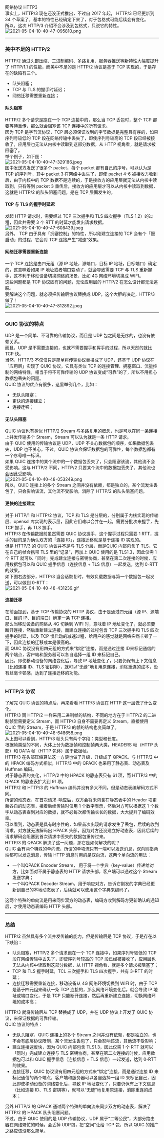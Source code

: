 网络协议 HTTP3<br />事实上，HTTP/3 现在还没正式推出，不过自 2017 年起， HTTP/3 已经更新到 34 个草案了，基本的特性已经确定下来了，对于包格式可能后续会有变化。<br />所以，这次 HTTP/3 介绍不会涉及到包格式，只说它的特性。<br />![2021-05-04-10-40-47-095810.png](https://cdn.nlark.com/yuque/0/2021/png/396745/1620096299174-0c348566-0c92-4459-9ac7-31c3d8791be4.png#clientId=u7f784eef-cdc9-4&from=ui&id=uf028bb16&originHeight=589&originWidth=926&originalType=binary&size=66815&status=done&style=shadow&taskId=u1667ea85-42a6-4ca2-aef2-bf144399637)

---

<a name="UVuFk"></a>
### 美中不足的 HTTP/2
HTTP/2 通过头部压缩、二进制编码、多路复用、服务器推送等新特性大幅度提升了 HTTP/1.1 的性能，而美中不足的是 HTTP/2 协议是基于 TCP 实现的，于是存在的缺陷有三个。

- 队头阻塞；
- TCP 与 TLS 的握手时延迟；
- 网络迁移需要重新连接；
<a name="qO5lg"></a>
#### 队头阻塞
HTTP/2 多个请求是跑在一个 TCP 连接中的，那么当 TCP 丢包时，整个 TCP 都要等待重传，那么就会阻塞该 TCP 连接中的所有请求。<br />因为 TCP 是字节流协议，TCP 层必须保证收到的字节数据是完整且有序的，如果序列号较低的 TCP 段在网络传输中丢失了，即使序列号较高的 TCP 段已经被接收了，应用层也无法从内核中读取到这部分数据，从 HTTP 视角看，就是请求被阻塞了。<br />举个例子，如下图：<br />![2021-05-04-10-40-47-329186.jpeg](https://cdn.nlark.com/yuque/0/2021/jpeg/396745/1620096311979-7f326d0c-f76d-4b40-8674-af8ac3b8dbd7.jpeg#clientId=u7f784eef-cdc9-4&from=ui&id=uca93b07a&originHeight=502&originWidth=521&originalType=binary&size=30912&status=done&style=shadow&taskId=u74123e3f-54fc-4df5-99ff-0ed3398f939)<br />图中发送方发送了很多个 packet，每个 packet 都有自己的序号，可以认为是 TCP 的序列号，其中 packet 3 在网络中丢失了，即使 packet 4-6 被接收方收到后，由于内核中的 TCP 数据不是连续的，于是接收方的应用层就无法从内核中读取到，只有等到 packet 3 重传后，接收方的应用层才可以从内核中读取到数据，这就是 HTTP/2 的队头阻塞问题，是在 TCP 层面发生的。
<a name="AGyoa"></a>
#### TCP 与 TLS 的握手时延迟
发起 HTTP 请求时，需要经过 TCP 三次握手和 TLS 四次握手（TLS 1.2）的过程，因此共需要 3 个 RTT 的时延才能发出请求数据。<br />![2021-05-04-10-40-47-608439.jpeg](https://cdn.nlark.com/yuque/0/2021/jpeg/396745/1620096323657-faac1656-fbcd-4988-8483-490a941628a1.jpeg#clientId=u7f784eef-cdc9-4&from=ui&id=u5fa9aded&originHeight=693&originWidth=777&originalType=binary&size=45783&status=done&style=shadow&taskId=u73d38408-893c-49e5-9303-59361113c69)<br />另外， TCP 由于具有「拥塞控制」的特性，所以刚建立连接的 TCP 会有个「慢启动」的过程，它会对 TCP 连接产生"减速"效果。
<a name="y4wMD"></a>
#### 网络迁移需要重新连接
一个 TCP 连接是由四元组（源 IP 地址，源端口，目标 IP 地址，目标端口）确定的，这意味着如果 IP 地址或者端口变动了，就会导致需要 TCP 与 TLS 重新握手，这不利于移动设备切换网络的场景，比如 4G 网络环境切换成 WIFI。<br />这些问题都是 TCP 协议固有的问题，无论应用层的 HTTP/2 在怎么设计都无法逃脱。<br />要解决这个问题，就必须把传输层协议替换成 UDP，这个大胆的决定，HTTP/3 做了！<br />![2021-05-04-10-40-47-812892.jpeg](https://cdn.nlark.com/yuque/0/2021/jpeg/396745/1620096335869-2d554ebc-e087-4274-a66d-03fca52f7f8e.jpeg#clientId=u7f784eef-cdc9-4&from=ui&id=uf497cf83&originHeight=327&originWidth=700&originalType=binary&size=25103&status=done&style=shadow&taskId=u21015835-506c-471e-bebd-36382a6a526)

---

<a name="EZ2aR"></a>
### QUIC 协议的特点
UDP 是一个简单、不可靠的传输协议，而且是 UDP 包之间是无序的，也没有依赖关系。<br />而且，UDP 是不需要连接的，也就不需要握手和挥手的过程，所以天然的就比 TCP 快。<br />当然，HTTP/3 不仅仅只是简单将传输协议替换成了 UDP，还基于 UDP 协议在「应用层」实现了 QUIC 协议，它具有类似 TCP 的连接管理、拥塞窗口、流量控制的网络特性，相当于将不可靠传输的 UDP 协议变成“可靠”的了，所以不用担心数据包丢失的问题。<br />QUIC 协议的优点有很多，这里举例几个，比如：

- 无队头阻塞；
- 更快的连接建立；
- 连接迁移；
<a name="LFV7W"></a>
#### 无队头阻塞
QUIC 协议也有类似 HTTP/2 Stream 与多路复用的概念，也是可以在同一条连接上并发传输多个 Stream，Stream 可以认为就是一条 HTTP 请求。<br />由于 QUIC 使用的传输协议是 UDP，UDP 不关心数据包的顺序，如果数据包丢失，UDP 也不关心。不过，QUIC 协议会保证数据包的可靠性，每个数据包都有一个序号唯一标识。<br />如果 QUIC 连接中的某个流中的一个数据包丢失了，只会阻塞该流，其他流不会受影响。这与 HTTP/2 不同，HTTP/2 只要某个流中的数据包丢失了，其他流也会因此受影响。<br />![2021-05-04-10-40-48-053249.png](https://cdn.nlark.com/yuque/0/2021/png/396745/1620096347543-b1aee71e-2e8c-4603-bc94-f7b0e895f34b.png#clientId=u7f784eef-cdc9-4&from=ui&id=u78600d29&originHeight=504&originWidth=700&originalType=binary&size=169476&status=done&style=shadow&taskId=uf5afcd58-bb17-4eec-aeeb-22606e17cef)<br />所以，QUIC 连接上的多个 Stream 之间并没有依赖，都是独立的，某个流发生丢包了，只会影响该流，其他流不受影响，消除了 HTTP/2 的队头阻塞问题。
<a name="PJBqT"></a>
#### 更快的连接建立
对于 HTTP/1 和 HTTP/2 协议，TCP 和 TLS 是分层的，分别属于内核实现的传输层、openssl 库实现的表示层，因此它们难以合并在一起，需要分批次来握手，先 TCP 握手，再 TLS 握手。<br />HTTP/3 在传输数据前虽然需要 QUIC 协议握手，这个握手过程只需要 1 RTT，握手的目的是为确认双方的「连接 ID」，连接迁移就是基于连接 ID 实现的。<br />但是 HTTP/3 的 QUIC 协议并不是与 TLS 分层，而是QUIC 内部包含了 TLS，它在自己的帧会携带 TLS 里的“记录”，再加上 QUIC 使用的是 TLS1.3，因此仅需 1 个 RTT 就可以「同时」完成建立连接与密钥协商，甚至在第二次连接的时候，应用数据包可以和 QUIC 握手信息（连接信息 + TLS 信息）一起发送，达到 0-RTT 的效果。<br />如下图右边部分，HTTP/3 当会话恢复时，有效负载数据与第一个数据包一起发送，可以做到 0-RTT：<br />![2021-05-04-10-40-48-431239.gif](https://cdn.nlark.com/yuque/0/2021/gif/396745/1620096358378-12801915-c568-44b0-9e99-6ec15335e903.gif#clientId=u7f784eef-cdc9-4&from=ui&id=ue4b8912a&originHeight=381&originWidth=600&originalType=binary&size=447645&status=done&style=shadow&taskId=ud93285d6-7a0e-444b-a1ad-a8f41f3c299)
<a name="C747A"></a>
#### 连接迁移
在前面提到，基于 TCP 传输协议的 HTTP 协议，由于是通过四元组（源 IP、源端口、目的 IP、目的端口）确定一条 TCP 连接。<br />那么当移动设备的网络从 4G 切换到 WIFI 时，意味着 IP 地址变化了，就必须要断开连接，然后重新建立连接，而建立连接的过程包含 TCP 三次握手和 TLS 四次握手的时延，以及 TCP 慢启动的减速过程，给用户的感觉就是网络突然卡顿了一下，因此连接的迁移成本是很高的。<br />而 QUIC 协议没有用四元组的方式来“绑定”连接，而是通过连接 ID来标记通信的两个端点，客户端和服务器可以各自选择一组 ID 来标记自己。<br />因此，即使移动设备的网络变化后，导致 IP 地址变化了，只要仍保有上下文信息（比如连接 ID、TLS 密钥等），就可以“无缝”地复用原连接，消除重连的成本，没有丝毫卡顿感，达到了连接迁移的功能。

---

<a name="q5w4Z"></a>
### HTTP/3 协议
了解完 QUIC 协议的特点后，再来看看 HTTP/3 协议在 HTTP 这一层做了什么变化。<br />HTTP/3 同 HTTP/2 一样采用二进制帧的结构，不同的地方在于 HTTP/2 的二进制帧里需要定义 Stream，而 HTTP/3 自身不需要再定义 Stream，直接使用 QUIC 里的 Stream，于是 HTTP/3 的帧的结构也变简单了。<br />![2021-05-04-10-40-48-648658.png](https://cdn.nlark.com/yuque/0/2021/png/396745/1620096371663-9c7837eb-657a-45e7-854b-85075327444d.png#clientId=u7f784eef-cdc9-4&from=ui&id=u3740e8f4&originHeight=369&originWidth=1080&originalType=binary&size=81839&status=done&style=shadow&taskId=ub637db0d-8b53-4895-b750-2c7fd021b7b)<br />从上图可以看到，HTTP/3 帧头只有两个字段：类型和长度。<br />根据帧类型的不同，大体上分为数据帧和控制帧两大类，HEADERS 帧（HTTP 头部）和 DATA 帧（HTTP 包体）属于数据帧。<br />HTTP/3 在头部压缩算法这一方便也做了升级，升级成了 QPACK。与 HTTP/2 中的 HPACK 编码方式相似，HTTP/3 中的 QPACK 也采用了静态表、动态表及 Huffman 编码。<br />对于静态表的变化，HTTP/2 中的 HPACK 的静态表只有 61 项，而 HTTP/3 中的 QPACK 的静态表扩大到 91 项。<br />HTTP/2 和 HTTP/3 的 Huffman 编码并没有多大不同，但是动态表编解码方式不同。<br />所谓的动态表，在首次请求-响应后，双方会将未包含在静态表中的 Header 项更新各自的动态表，接着后续传输时仅用 1 个数字表示，然后对方可以根据这 1 个数字从动态表查到对应的数据，就不必每次都传输长长的数据，大大提升了编码效率。<br />可以看到，动态表是具有时序性的，如果首次出现的请求发生了丢包，后续的收到请求，对方就无法解码出 HPACK 头部，因为对方还没建立好动态表，因此后续的请求解码会阻塞到首次请求中丢失的数据包重传过来。<br />HTTP/3 的 QPACK 解决了这一问题，那它是如何解决的呢？<br />QUIC 会有两个特殊的单向流，所谓的单项流只有一端可以发送消息，双向则指两端都可以发送消息，传输 HTTP 消息时用的是双向流，这两个单向流的用法：

- 一个叫QPACK Encoder Stream， 用于将一个字典（key-value）传递给对方，比如面对不属于静态表的 HTTP 请求头部，客户端可以通过这个 Stream 发送字典；
- 一个叫QPACK Decoder Stream，用于响应对方，告诉它刚发的字典已经更新到自己的本地动态表了，后续就可以使用这个字典来编码了。

这两个特殊的单向流是用来同步双方的动态表，编码方收到解码方更新确认的通知后，才使用动态表编码 HTTP 头部。

---

<a name="xJfm6"></a>
### 总结
HTTP/2 虽然具有多个流并发传输的能力，但是传输层是 TCP 协议，于是存在以下缺陷：

- 队头阻塞，HTTP/2 多个请求跑在一个 TCP 连接中，如果序列号较低的 TCP 段在网络传输中丢失了，即使序列号较高的 TCP 段已经被接收了，应用层也无法从内核中读取到这部分数据，从 HTTP 视角看，就是多个请求被阻塞了；
- TCP 和 TLS 握手时延，TCL 三次握手和 TLS 四次握手，共有 3-RTT 的时延；
- 连接迁移需要重新连接，移动设备从 4G 网络环境切换到 WIFI 时，由于 TCP 是基于四元组来确认一条 TCP 连接的，那么网络环境变化后，就会导致 IP 地址或端口变化，于是 TCP 只能断开连接，然后再重新建立连接，切换网络环境的成本高；

HTTP/3 就将传输层从 TCP 替换成了 UDP，并在 UDP 协议上开发了 QUIC 协议，来保证数据的可靠传输。<br />QUIC 协议的特点：

- 无队头阻塞，QUIC 连接上的多个 Stream 之间并没有依赖，都是独立的，也不会有底层协议限制，某个流发生丢包了，只会影响该流，其他流不受影响；
- 建立连接速度快，因为 QUIC 内部包含 TLS1.3，因此仅需 1 个 RTT 就可以「同时」完成建立连接与 TLS 密钥协商，甚至在第二次连接的时候，应用数据包可以和 QUIC 握手信息（连接信息 + TLS 信息）一起发送，达到 0-RTT 的效果。
- 连接迁移，QUIC 协议没有用四元组的方式来“绑定”连接，而是通过连接 ID 来标记通信的两个端点，客户端和服务器可以各自选择一组 ID 来标记自己，因此即使移动设备的网络变化后，导致 IP 地址变化了，只要仍保有上下文信息（比如连接 ID、TLS 密钥等），就可以“无缝”地复用原连接，消除重连的成本；

另外 HTTP/3 的 QPACK 通过两个特殊的单向流来同步双方的动态表，解决了 HTTP/2 的 HPACK 队头阻塞问题。<br />不过，由于 QUIC 使用的是 UDP 传输协议，UDP 属于“二等公民”，大部分路由器在网络繁忙的时候，会丢掉 UDP包，把“空间”让给 TCP 包，所以 QUIC 的推广之路应该没那么简单。
